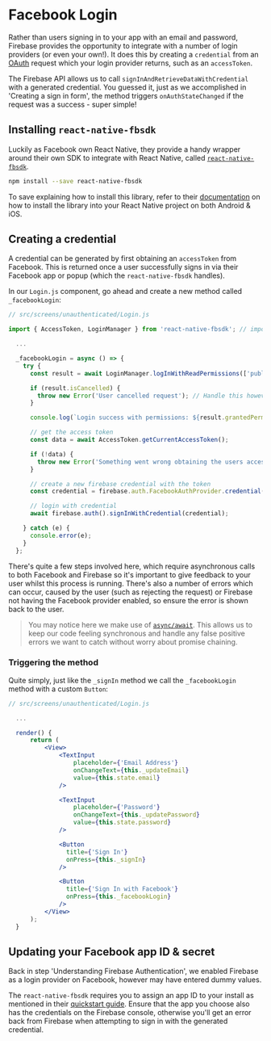 # Facebook Login

Rather than users signing in to your app with an email and password, Firebase provides the opportunity to integrate with a number of login providers
(or even your own!). It does this by creating a `credential` from an [OAuth](https://oauth.net/) request which your login provider returns, such as an
`accessToken`.

The Firebase API allows us to call `signInAndRetrieveDataWithCredential` with a generated credential. You guessed it, just as we accomplished in
'Creating a sign in form', the method triggers `onAuthStateChanged` if the request was a success - super simple!

## Installing `react-native-fbsdk`

Luckily as Facebook own React Native, they provide a handy wrapper around their own SDK to integrate with React Native, called [`react-native-fbsdk`](https://github.com/facebook/react-native-fbsdk).

```bash
npm install --save react-native-fbsdk
```

To save explaining how to install this library, refer to their [documentation](https://developers.facebook.com/docs/react-native) on how to
install the library into your React Native project on both Android & iOS.

## Creating a credential

A credential can be generated by first obtaining an `accessToken` from Facebook. This is returned once a user successfully signs in via their
Facebook app or popup (which the `react-native-fbsdk` handles).

In our `Login.js` component, go ahead and create a new method called `_facebookLogin`:

```js
// src/screens/unauthenticated/Login.js

import { AccessToken, LoginManager } from 'react-native-fbsdk'; // import AccessToken and LoginManager

  ...

  _facebookLogin = async () => {
    try {
      const result = await LoginManager.logInWithReadPermissions(['public_profile', 'email']);

      if (result.isCancelled) {
        throw new Error('User cancelled request'); // Handle this however fits the flow of your app
      }

      console.log(`Login success with permissions: ${result.grantedPermissions.toString()}`);

      // get the access token
      const data = await AccessToken.getCurrentAccessToken();

      if (!data) {
        throw new Error('Something went wrong obtaining the users access token'); // Handle this however fits the flow of your app
      }

      // create a new firebase credential with the token
      const credential = firebase.auth.FacebookAuthProvider.credential(data.accessToken);

      // login with credential
      await firebase.auth().signInWithCredential(credential);

    } catch (e) {
      console.error(e);
    }
  };

```

There's quite a few steps involved here, which require asynchronous calls to both Facebook and Firebase so it's important to give feedback to your
user whilst this process is running. There's also a number of errors which can occur, caused by the user (such as rejecting the request) or
Firebase not having the Facebook provider enabled, so ensure the error is shown back to the user.

> You may notice here we make use of [`async/await`](https://ponyfoo.com/articles/understanding-javascript-async-await). This allows us to keep our code
feeling synchronous and handle any false positive errors we want to catch without worry about promise chaining.

### Triggering the method

Quite simply, just like the `_signIn` method we call the `_facebookLogin` method with a custom `Button`:

```jsx
// src/screens/unauthenticated/Login.js

  ...

  render() {
      return (
          <View>
              <TextInput
                  placeholder={'Email Address'}
                  onChangeText={this._updateEmail}
                  value={this.state.email}
              />

              <TextInput
                  placeholder={'Password'}
                  onChangeText={this._updatePassword}
                  value={this.state.password}
              />

              <Button
                title={'Sign In'}
                onPress={this._signIn}
              />

              <Button
                title={'Sign In with Facebook'}
                onPress={this._facebookLogin}
              />
          </View>
      );
  }

```

## Updating your Facebook app ID & secret

Back in step 'Understanding Firebase Authentication', we enabled Firebase as a login provider on Facebook, however may have entered dummy values.

The `react-native-fbsdk` requires you to assign an app ID to your install as mentioned in their [quickstart guide](https://developers.facebook.com/quickstarts/?platform=android).
Ensure that the app you choose also has the credentials on the Firebase console, otherwise you'll get an error back from Firebase when attempting to
sign in with the generated credential.
